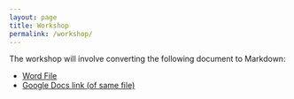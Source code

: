 ```yaml
---
layout: page
title: Workshop
permalink: /workshop/
---
```


The workshop will involve converting the following document to Markdown:

* [Word File](../images/WordDoc.docx)
* [Google Docs link (of same file)](https://docs.google.com/document/d/17KpgRxB-xj6scIOOTMYVP-iOdF_3Z9gJu4MwXXVjtUo/edit?usp=sharing)
